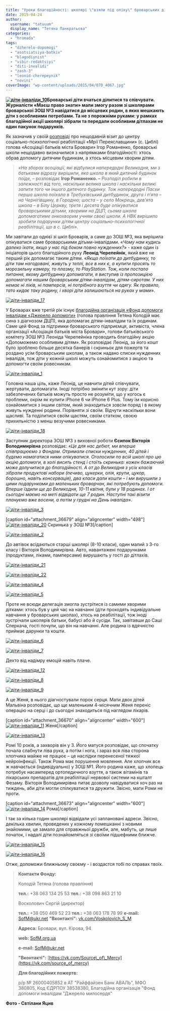 ```yaml
---
title: "Уроки благодійності: школярі \"взяли під опіку\" броварських дітей з особливими потребами"
date: 2015-04-24
author: 
  username: "tatuuum"
  display_name: "Тетяна Панкратьєва"
categories: 
  - "hromada"
tags: 
  - "dzherelo-dopomogi"
  - "asotsiatsiya-batkiv"
  - "blagodiynist"
  - "vibir-redaktsiyi"
  - "diti-invalidi"
  - "zosh-3"
  - "leonid-cherepeynik"
  - "novini"
coverImage: "wp-content/uploads/2015/04/07D_4067.jpg"
---
```


**[![діти-інваліди_10](https://mpz.brovary.org/wp-content/uploads/2015/04/07D_4064.jpg)](https://mpz.brovary.org/wp-content/uploads/2015/04/07D_4064.jpg)Броварські діти вчаться ділитися та співчувати. Журналісти «Маєш право знати» мали змогу разом зі школярами броварської ЗОШ №3 навідатися до місцевих родин, в яких мешкають діти з особливими потребами. Та не з порожніми руками: у рамках благодійної акції школярі зібрали та передали особливим дітлахам не один пакунок подарунків.**

Як зазначив у своїй [розповіді](https://mpz.brovary.org/insha-storona-medali-yak-uchni-nvk-vidvidali-dityachiy-budinok-u-tsiblyah/) про нещодавній візит до центру соціально-психологічної реабілітації «Мрії Переяславщини» (с. Циблі) голова «Асоціації батьків міста Бровари» Ігор Романенко, броварські школи нещодавно визначилися з напрямками благодійності: хтось обрав допомогу дитячим будинкам, а хтось місцевим хворим дітям.

> _«На зборах асоціації, які відбулися напередодні Великодня, ми з батьками відразу вирішили, яка школа в який дитячий будинок поїде, –_ розповідає **Ігор Романенко. –** _Розподіл робили в залежності від того, наскільки велика школа і наскільки великі запити того чи іншого дитячого будинку. Тож напередодні Пасхи перша школа поїхала в Требухівський дитбудинок,_ _друга і п’ята – на Чернігівщину, в Городню; шоста – у село Мокрець, дев’ята школа – в Білу Церкву, третя і десята буде опікуватися броварськими дітьми, хворими на ДЦП, сьома школа допомагатиме онкохворим учням своєї школи._ _А НВК вирішило зробити подарунки дітям центру соціально-психологічної реабілітації, що в с. Циблі»._

Ми завітали до однієї зі шкіл Броварів, а саме до ЗОШ №3, яка вирішила опікуватися саме броварськими дітьми-інвалідами. «_Чому нам кудись далеко їхати, якщо у нас під боком повно нужденних?_» - каже один із ініціаторів цього благодійного руху **Леонід Черепейнік**, який вже не перший рік допомагає таким дітям. «_Якщо поїхати до дитбудинку, то діти там нагодовані, живуть у теплі, все в них є, а купити просять то морозильну камеру, то плазму, то PlayStation. Тож, коли постало питання, якому дитбудинку допомагати, я виступив із пропозицією допомагати нашим броварським дітям-інвалідам, дітям-сиротам. У них немає ні ліків, ні памперсів, ні потрібного взуття чи одягу. Як правило, тато кидає таку родину, і хворі діти залишаються на руках у мами_».

[![діти-інваліди_17](https://mpz.brovary.org/wp-content/uploads/2015/04/IMG_0635.jpg)](https://mpz.brovary.org/wp-content/uploads/2015/04/IMG_0635.jpg)

У Броварах вже третій рік існує [благодійна організація «Фонд допомоги інвалідам «Джерело допомоги»](https://sofm.org.ua/) (голова правління Тетяна Колодій має сина з діагнозом ДЦП), яка допомагає дітям-інвалідам та їх родинам. Саме цей Фонд за підтримки броварського підприємця, активіста, члена організації «Асоціація батьків міста Бровари», голови батьківського комітету ЗОШ №3 Леоніда Черепейніка проводить благодійну акцію «Допоможемо особливим дітям». Як розповідає Леонід, за його кошт було зроблено більше десятка банерів і скриньок для пожертв та роздано усім броварським школам, а також надано списки нужденних інвалідів, тож діти у кожній школі можуть ознайомитися з акцією та допомогти своїм ровесникам.

[![діти-інваліди_1](https://mpz.brovary.org/wp-content/uploads/2015/04/07D_3999.jpg)](https://mpz.brovary.org/wp-content/uploads/2015/04/07D_3999.jpg)

Головна наша ціль, каже Леонід, це навчити дітей співчувати, жертувати, допомагати. Іноді потрібно змінити кут зору: діти забезпечених батьків можуть просто не розуміти, що у когось є проблеми, окрім як купити iPhone 6 чи iPhone 6 Plus. Тому їм корисно ознайомитися з іншим світом, який знаходиться зовсім поряд і в якому живуть нужденні родини. Порівняти зі своїм. Відчути наскільки вони щасливі. Та поділитися своїм щастям, своїм статком, своєю прихильністю з менш везучими ровесниками.

[![діти-інваліди_18](https://mpz.brovary.org/wp-content/uploads/2015/04/IMG_0639.jpg)](https://mpz.brovary.org/wp-content/uploads/2015/04/IMG_0639.jpg)

Заступник директора ЗОШ №3 з виховної роботи **Єсипок Вікторія Володимирівна** розповідає: «_Це для нас дебют, ми вперше співпрацюємо з Фондом. Отримали списки нужденних, 40 дітей і будемо намагатися ними опікуватися. Оголосили по всій школі про цю акцію допомоги, в холі висить стенд і стоїть скринька: кожен бажаючий може долучитися до благодійності. А от до Великодня з усіх класів зібрали продуктові набори (печиво, цукерки, олія, крупи, цукор, борошно, навіть консервація), два класи дали кошти – і ми вирушили з цими подарунками до маленьких броварчан, які потребують допомоги. Вперше їздили ще до Великодня, 10-11 квітня, були у 18 родинах. І от сьогодні маємо на меті відвідати ще 7 родин. Наступні такі візити плануємо вже восени, а потім у грудні на День інваліда_».

[![діти-інваліди_3](https://mpz.brovary.org/wp-content/uploads/2015/04/07D_4017.jpg)](https://mpz.brovary.org/wp-content/uploads/2015/04/07D_4017.jpg)

\[caption id="attachment\_36679" align="aligncenter" width="498"\][![діти-інваліди_20](https://mpz.brovary.org/wp-content/uploads/2015/04/IMG_0646.jpg)](https://mpz.brovary.org/wp-content/uploads/2015/04/IMG_0646.jpg) Скринька у ЗОШ №3\[/caption\]

[![діти-інваліди_2](https://mpz.brovary.org/wp-content/uploads/2015/04/07D_4015.jpg)](https://mpz.brovary.org/wp-content/uploads/2015/04/07D_4015.jpg)

До автівок всідаються старші школярі (8-10 класи), один малий з 3-го класу і Вікторія Володимирівна. Авто, навантажені подарунками (продуктами, ліками, памперсами) вирушають у гості до дітлахів.

[![діти-інваліди_21](https://mpz.brovary.org/wp-content/uploads/2015/04/IMG_0649.jpg)](https://mpz.brovary.org/wp-content/uploads/2015/04/IMG_0649.jpg)

[![діти-інваліди_22](https://mpz.brovary.org/wp-content/uploads/2015/04/IMG_0654.jpg)](https://mpz.brovary.org/wp-content/uploads/2015/04/IMG_0654.jpg)

[![діти-інваліди_4](https://mpz.brovary.org/wp-content/uploads/2015/04/07D_4022.jpg)](https://mpz.brovary.org/wp-content/uploads/2015/04/07D_4022.jpg)

[![діти-інваліди_5](https://mpz.brovary.org/wp-content/uploads/2015/04/07D_4026.jpg)](https://mpz.brovary.org/wp-content/uploads/2015/04/07D_4026.jpg)

Проте не всюди делегація змогла зустрітися із самими хворими дітками: хтось був у цей час на навчанні (діти проходять індивідуальне навчання у броварських школах), хтось на реабілітації, тож іноді зустрічали школярів батьки, бабусі або й сусіди. Так, завітавши до Саші Сперкача, гості почули, що він на навчанні. Але родина із вдячністю приймає дарунки та кошти.

[![діти-інваліди_6](https://mpz.brovary.org/wp-content/uploads/2015/04/07D_4035.jpg)](https://mpz.brovary.org/wp-content/uploads/2015/04/07D_4035.jpg)

[![діти-інваліди_7](https://mpz.brovary.org/wp-content/uploads/2015/04/07D_4042.jpg)](https://mpz.brovary.org/wp-content/uploads/2015/04/07D_4042.jpg)

Дехто від надімру емоцій навіть плаче.

[![діти-інваліди_12](https://mpz.brovary.org/wp-content/uploads/2015/04/07D_4080.jpg)](https://mpz.brovary.org/wp-content/uploads/2015/04/07D_4080.jpg)

[![діти-інваліди_8](https://mpz.brovary.org/wp-content/uploads/2015/04/07D_4048.jpg)](https://mpz.brovary.org/wp-content/uploads/2015/04/07D_4048.jpg)

[![діти-інваліди_9](https://mpz.brovary.org/wp-content/uploads/2015/04/07D_4053.jpg)](https://mpz.brovary.org/wp-content/uploads/2015/04/07D_4053.jpg)

А це Женя, в нього діагностували порок серця. Мати двох дітей Мальвіна розповідає, що ще маленьким 4-місячним Женя переніс операцію на серці і до сьогодні знаходиться під наглядом лікарів.

\[caption id="attachment\_36670" align="aligncenter" width="600"\][![діти-інваліди_11](https://mpz.brovary.org/wp-content/uploads/2015/04/07D_4067.jpg)](https://mpz.brovary.org/wp-content/uploads/2015/04/07D_4067.jpg) Женя\[/caption\]

[![діти-інваліди_13](https://mpz.brovary.org/wp-content/uploads/2015/04/07D_4083.jpg)](https://mpz.brovary.org/wp-content/uploads/2015/04/07D_4083.jpg)

Ромі 10 років, а захворів він у 3. Його матуся розповідає, що спочатку почала слабнути ліва рука, а потім і нога, і зараз вся ліва сторона хлопчика майже не працює – це наслідки перенесеної тяжкої нейроінфекції. Також Рома має порушення мовлення. Але хлопчик все ж навчається (індивідуально) у ЗОШ №1. Його родина каже, що хлопець потребує насамперед ортопедичного взуття, а також вітамінів та лікарських препаратів для реабілітації нервової системи на кшталт Фезаму. Вікторія Володимирівна питає дозволу навідуватися хоч раз на тиждень, аби діти могли спілкуватися та дружити. Звісно, мати Роми не проти.

\[caption id="attachment\_36673" align="aligncenter" width="600"\][![діти-інваліди_14](https://mpz.brovary.org/wp-content/uploads/2015/04/07D_4089.jpg)](https://mpz.brovary.org/wp-content/uploads/2015/04/07D_4089.jpg) Рома\[/caption\]

І так за кілька годин школярі відвідали усі заплановані адреси. Звісно, декілька хвилин, проведених у кожному помешканні з новими знайомими, це замало для справжньої дружби, але, мабуть, це лише початок, і надалі діти познайомляться зі своїми підшефними ближче.

[![діти-інваліди_15](https://mpz.brovary.org/wp-content/uploads/2015/04/07D_4094.jpg)](https://mpz.brovary.org/wp-content/uploads/2015/04/07D_4094.jpg)

[![діти-інваліди_16](https://mpz.brovary.org/wp-content/uploads/2015/04/07D_4097.jpg)](https://mpz.brovary.org/wp-content/uploads/2015/04/07D_4097.jpg)

Отже, допоможи ближньому своєму - і воздастся тобі по справах твоїх.

> **Контакти Фонду:**
> 
> Колодій Тетяна (голова правління)
> 
> **тел.:** +38 063 134 25 53 **тел.:** +38 098 863 21 10
> 
> Восколович Сергій (директор)
> 
> **тел.:** +38 050 469 52 23 **тел.:** +38 063 178 78 99 **e-mail:** [SofM@ukr.net](mailto:sofm@ukr.net) **"Вконтакті":** [vk.com/Voskolovich\_S\_M](https://vk.com/voskolovich_s_m)
> 
> **Адреса:** Бровари, вул. Кірова, 94
> 
> **web:** [SofM.org.ua](https://sofm.org.ua/)
> 
> **e-mail:** [SofM@ukr.net](mailto:sofm@ukr.net)
> 
> **"Вконтакті":** [https://vk.com/Source\_of\_Mercy](https://vk.com/source_of_mercy)
> 
> **Для благодійних пожертв:**
> 
> р/р № 26000405852 в АТ "Райффайзен Банк АВАЛЬ", МФО 380805, Код ЄДРПОУ 38538380, Благодійна організація "Фонд допомоги інвалідам "Джерело милосердя"

**Фото - Свтілани Яцив**
